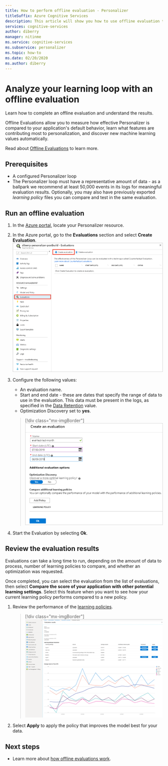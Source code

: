 ```yaml
---
title: How to perform offline evaluation - Personalizer
titleSuffix: Azure Cognitive Services
description: This article will show you how to use offline evaluation to measure effectiveness of your app and analyze your learning loop.
services: cognitive-services
author: diberry
manager: nitinme
ms.service: cognitive-services
ms.subservice: personalizer
ms.topic: how-to
ms.date: 02/20/2020
ms.author: diberry
---
```


# Analyze your learning loop with an offline evaluation

Learn how to complete an offline evaluation and understand the results.

Offline Evaluations allow you to measure how effective Personalizer is compared to your application's default behavior, learn what features are contributing most to personalization, and discover new machine learning values automatically.

Read about [Offline Evaluations](concepts-offline-evaluation.md) to learn more.

## Prerequisites

* A configured Personalizer loop
* The Personalizer loop must have a representative amount of data - as a ballpark we recommend at least 50,000 events in its logs for meaningful evaluation results. Optionally, you may also have previously exported _learning policy_ files you can compare and test in the same evaluation.

## Run an offline evaluation

1. In the [Azure portal](https://azure.microsoft.com/free/), locate your Personalizer resource.
1. In the Azure portal, go to the **Evaluations** section and select **Create Evaluation**.
    ![In the Azure portal, go to the **Evaluations** section and select **Create Evaluation**.](./media/offline-evaluation/create-new-offline-evaluation.png)
1. Configure the following values:

    * An evaluation name.
    * Start and end date - these are dates that specify the range of data to use in the evaluation. This data must be present in the logs, as specified in the [Data Retention](how-to-settings.md) value.
    * Optimization Discovery set to **yes**.

    > [!div class="mx-imgBorder"]
    > ![Choose offline evaluation settings](./media/offline-evaluation/create-an-evaluation-form.png)

1. Start the Evaluation by selecting **Ok**.

## Review the evaluation results

Evaluations can take a long time to run, depending on the amount of data to process, number of learning policies to compare, and whether an optimization was requested.

Once completed, you can select the evaluation from the list of evaluations, then select **Compare the score of your application with other potential learning settings**. Select this feature when you want to see how your current learning policy performs compared to a new policy.

1. Review the performance of the [learning policies](concepts-offline-evaluation.md#discovering-the-optimized-learning-policy).

    > [!div class="mx-imgBorder"]
    > [![Review evaluation results](./media/offline-evaluation/evaluation-results.png)](./media/offline-evaluation/evaluation-results.png#lightbox)

1. Select **Apply** to apply the policy that improves the model best for your data.

## Next steps

* Learn more about [how offline evaluations work](concepts-offline-evaluation.md).
